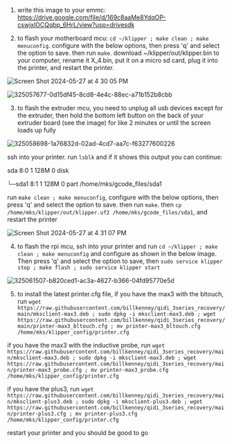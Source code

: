 1. write this image to your emmc: https://drive.google.com/file/d/169c8aaMe8YdqOP-cswjxlOCQqbp_6HrL/view?usp=drivesdk

2. to flash your motherboard mcu: `cd ~/klipper ; make clean ; make menuconfig`. configure with the below options, then press 'q' and select the option to save. then run `make`. download ~/klipper/out/klipper.bin to your computer, rename it X_4.bin, put it on a micro sd card, plug it into the printer, and restart the printer. 

![Screen Shot 2024-05-27 at 4 30 05 PM](https://github.com/billkenney/update_max3_plus3/assets/30010560/67bde4b3-5f28-425b-ae25-d2454a5288a7)

![325057677-0d15df45-8cd8-4e4c-88ec-a71b152b8cbb](https://github.com/billkenney/update_max3_plus3/assets/30010560/7448d933-47bd-43db-b827-41d2d2834b5e)

3. to flash the extruder mcu, you need to unplug all usb devices except for the extruder, then hold the bottom left button on the back of your extruder board (see the image) for like 2 minutes or until the screen loads up fully

![325058698-1a76832d-02ad-4cd7-aa7c-f63277600226](https://github.com/billkenney/update_max3_plus3/assets/30010560/46a879b1-d77c-468d-b7ab-371fcdcf8673)

ssh into your printer. run `lsblk` and if it shows this output you can continue:

sda            8:0    1   128M  0 disk

└─sda1         8:1    1   128M  0 part /home/mks/gcode_files/sda1

run `make clean ; make menuconfig`,  configure with the below options, then press 'q' and select the option to save. then run `make`. then `cp /home/mks/klipper/out/klipper.uf2 /home/mks/gcode_files/sda1`, and restart the printer

![Screen Shot 2024-05-27 at 4 31 07 PM](https://github.com/billkenney/update_max3_plus3/assets/30010560/92d1ed8f-ba06-4f2d-bd2c-389bd84a6b26)

4. to flash the rpi mcu, ssh into your printer and run `cd ~/klipper ; make clean ; make menuconfig` and configure as shown in the below image. Then press 'q' and select the option to save, then `sudo service klipper stop ; make flash ; sudo service klipper start`

![325061507-b820ced1-ac3a-4627-b366-04fd95770e5d](https://github.com/billkenney/update_max3_plus3/assets/30010560/de954ba9-a158-42d0-b564-d3a71169f4bc)

5. to install the latest printer.cfg file, if you have the max3 with the bltouch, run `wget https://raw.githubusercontent.com/billkenney/qidi_3series_recovery/main/mksclient-max3.deb ; sudo dpkg -i mksclient-max3.deb ; wget https://raw.githubusercontent.com/billkenney/qidi_3series_recovery/main/printer-max3_bltouch.cfg ; mv printer-max3_bltouch.cfg /home/mks/klipper_config/printer.cfg`

if you have the max3 with the inductive probe, run `wget https://raw.githubusercontent.com/billkenney/qidi_3series_recovery/main/mksclient-max3.deb ; sudo dpkg -i mksclient-max3.deb ; wget https://raw.githubusercontent.com/billkenney/qidi_3series_recovery/main/printer-max3_probe.cfg ; mv printer-max3_probe.cfg /home/mks/klipper_config/printer.cfg`

if you have the plus3, run `wget https://raw.githubusercontent.com/billkenney/qidi_3series_recovery/main/mksclient-plus3.deb ; sudo dpkg -i mksclient-plus3.deb ; wget https://raw.githubusercontent.com/billkenney/qidi_3series_recovery/main/printer-plus3.cfg ; mv printer-plus3.cfg /home/mks/klipper_config/printer.cfg`

restart your printer and you should be good to go
